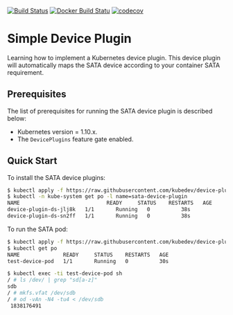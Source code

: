 [![Build Status](https://travis-ci.org/kubedev/device-plugin.svg?branch=master)](https://travis-ci.org/kubedev/device-plugin) [![Docker Build Statu](https://img.shields.io/docker/build/kubedev/device-plugin.svg)](https://hub.docker.com/r/kubedev/device-plugin/) [![codecov](https://codecov.io/gh/kubedev/device-plugin/branch/master/graph/badge.svg)](https://codecov.io/gh/kubedev/device-plugin)
# Simple Device Plugin
Learning how to implement a Kubernetes device plugin. This device plugin will automatically maps the SATA device according to your container SATA requirement.

## Prerequisites
The list of prerequisites for running the SATA device plugin is described below:
* Kubernetes version = 1.10.x.
* The `DevicePlugins` feature gate enabled.

## Quick Start
To install the SATA device plugins:
```sh
$ kubectl apply -f https://raw.githubusercontent.com/kubedev/device-plugin/master/artifacts/device-plugin.yml
$ kubectl -n kube-system get po -l name=sata-device-plugin
NAME                            READY     STATUS    RESTARTS   AGE
device-plugin-ds-jlj8k   1/1       Running   0          38s
device-plugin-ds-sn2ff   1/1       Running   0          38s
```

To run the SATA pod:
```sh
$ kubectl apply -f https://raw.githubusercontent.com/kubedev/device-plugin/master/artifacts/test-device-pod.yml
$ kubectl get po
NAME              READY     STATUS    RESTARTS   AGE
test-device-pod   1/1       Running   0          30s

$ kubectl exec -ti test-device-pod sh
/ # ls /dev/ | grep "sd[a-z]"
sdb
/ # mkfs.vfat /dev/sdb
/ # od -vAn -N4 -tu4 < /dev/sdb
 1838176491
```
